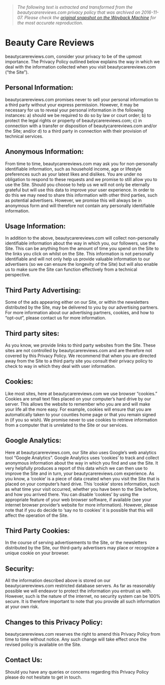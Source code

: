 > *The following text is extracted and transformed from the beautycarereviews.com privacy policy that was archived on 2016-11-07. Please check the [original snapshot on the Wayback Machine](https://web.archive.org/web/20161107071408id_/http%3A//beautycarereviews.com/privacy.html) for the most accurate reproduction.*

# Beauty Care Reviews

beautycarereviews.com, consider your privacy to be of the upmost importance. The Privacy Policy outlined below explains the way in which we deal with the information collected when you visit beautycarereviews.com (“the Site”).

## Personal Information:

beautycarereviews.com promises never to sell your personal information to a third party without your express permission. However, it may be necessary for us to reveal your personal information in the following instances: a) should we be required to do so by law or court order; b) to protect the legal rights or property of beautycarereviews.com; c) in connection with a transfer or disposition of beautycarereviews.com and/or the Site; and/or d) to a third party in connection with their provision of technical services.

## Anonymous Information: 

From time to time, beautycarereviews.com may ask you for non-personally identifiable information, such as household income, age or lifestyle preferences such as your latest likes and dislikes. You are under no obligation to respond to these requests and we promise to still allow you to use the Site. Should you choose to help us we will not only be eternally grateful but will use this data to improve your user experience. In order to do this we may need to share this information with other third parties, such as potential advertisers. However, we promise this will always be in anonymous form and will therefore not contain any personally identifiable information.

## Usage Information: 

In addition to the above, beautycarereviews.com will collect non-personally identifiable information about the way in which you, our followers, use the Site. This can be anything from the amount of time you spend on the Site to the links you click on whilst on the Site. This information is not personally identifiable and will not only help us provide valuable information to our advertisers (so we can ensure the longevity of the Site) but will also enable us to make sure the Site can function effectively from a technical perspective.

## Third Party Advertising: 

Some of the ads appearing either on our Site, or within the newsletters distributed by the Site, may be delivered to you by our advertising partners. For more information about our advertising partners, cookies, and how to “opt-out”, please contact us for more information.

## Third party sites: 

As you know, we provide links to third party websites from the Site. These sites are not controlled by beautycarereviews.com and are therefore not covered by this Privacy Policy. We recommend that when you are directed away from the Site to a third party site you consult their privacy policy to check to way in which they deal with user information.

## Cookies: 

Like most sites, here at beautycarereviews.com we use browser “cookies.” Cookies are small text files placed on your computer’s hard drive by our server. This allows the website to remember who you are and will make your life all the more easy. For example, cookies will ensure that you are automatically taken to your counties home page or that you remain signed in (if you so wish). We promise never to use cookies to retrieve information from a computer that is unrelated to the Site or our services.

## Google Analytics: 

Here at beautycarereviews.com, our Site also uses Google’s web analytics tool “Google Analytics”. Google Analytics uses ‘cookies’ to track and collect anonymous information about the way in which you find and use the Site. It very helpfully produces a report of this data which we can then use to improve the Site and in turn, your beautycarereviews.com experience. As you know, a ‘cookie’ is a piece of data created when you visit the Site that is placed on your computer’s hard drive. This ‘cookie’ stores information, such as what time your visit occurred, whether you have been to the Site before, and how you arrived there. You can disable ‘cookies’ by using the appropriate feature of your web browser software, if available (see your internet browser provider’s website for more information). However, please note that if you do decide to ‘say no to cookies’ it is possible that this will affect the operation of the Site.

## Third Party Cookies: 

In the course of serving advertisements to the Site, or the newsletters distributed by the Site, our third-party advertisers may place or recognize a unique cookie on your browser.

## Security: 

All the information described above is stored on our beautycarereviews.com restricted database servers. As far as reasonably possible we will endeavor to protect the information you entrust us with. However, such is the nature of the internet, no security system can be 100% secure. It is therefore important to note that you provide all such information at your own risk.

## Changes to this Privacy Policy:

beautycarereviews.com reserves the right to amend this Privacy Policy from time to time without notice. Any such change will take effect once the revised policy is available on the Site.

## Contact Us:

Should you have any queries or concerns regarding this Privacy Policy please do not hesitate to get in touch.
